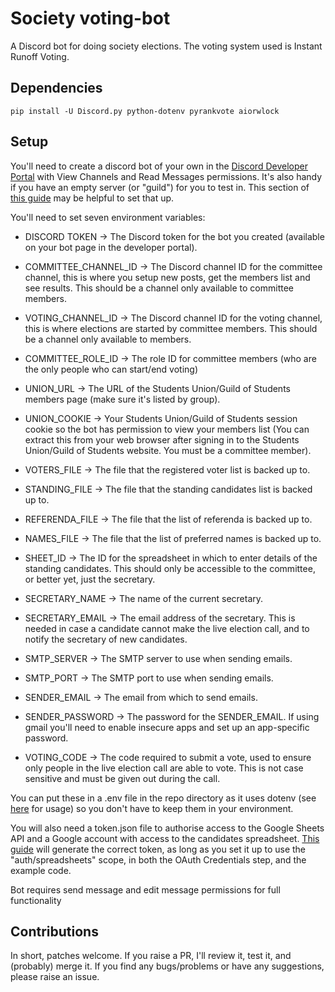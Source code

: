# Society voting-bot
A Discord bot for doing society elections. The voting system used is Instant Runoff Voting.

## Dependencies
    pip install -U Discord.py python-dotenv pyrankvote aiorwlock

## Setup

You'll need to create a discord bot of your own in the [Discord Developer Portal](https://discord.com/developers/applications) with View Channels and Read Messages permissions. It's also handy if you have an empty server (or "guild") for you to test in. This section of [this guide](https://realpython.com/how-to-make-a-discord-bot-python/#how-to-make-a-discord-bot-in-the-developer-portal) may be helpful to set that up.

You'll need to set seven environment variables:
* DISCORD TOKEN -> The Discord token for the bot you created (available on your bot page in the developer portal).
* COMMITTEE_CHANNEL_ID -> The Discord channel ID for the committee channel, this is where you setup new posts, get the members list and see results. This should be a channel only available to committee members.
* VOTING_CHANNEL_ID -> The Discord channel ID for the voting channel, this is where elections are started by committee members. This should be a channel only available to members.
* COMMITTEE_ROLE_ID -> The role ID for committee members (who are the only people who can start/end voting)

* UNION_URL -> The URL of the Students Union/Guild of Students members page (make sure it's listed by group).
* UNION_COOKIE -> Your Students Union/Guild of Students session cookie so the bot has permission to view your members list (You can extract this from your web browser after signing in to the Students Union/Guild of Students website. You must be a committee member).

* VOTERS_FILE -> The file that the registered voter list is backed up to.
* STANDING_FILE -> The file that the standing candidates list is backed up to.
* REFERENDA_FILE -> The file that the list of referenda is backed up to.
* NAMES_FILE -> The file that the list of preferred names is backed up to.

* SHEET_ID -> The ID for the spreadsheet in which to enter details of the standing candidates. This should only be accessible to the committee, or better yet, just the secretary.

* SECRETARY_NAME -> The name of the current secretary.
* SECRETARY_EMAIL -> The email address of the secretary. This is needed in case a candidate cannot make the live election call, and to notify the secretary of new candidates.

* SMTP_SERVER -> The SMTP server to use when sending emails.
* SMTP_PORT -> The SMTP port to use when sending emails.
* SENDER_EMAIL -> The email from which to send emails.
* SENDER_PASSWORD -> The password for the SENDER_EMAIL. If using gmail you'll need to enable insecure apps and set up an app-specific password.


* VOTING_CODE -> The code required to submit a vote, used to ensure only people in the live election call are able to vote. This is not case sensitive and must be given out during the call. 

You can put these in a .env file in the repo directory as it uses dotenv (see [here](https://pypi.org/project/python-dotenv/) for usage) so you don't have to keep them in your environment.

You will also need a token.json file to authorise access to the Google Sheets API and a Google account with access to the candidates spreadsheet. [This guide](https://developers.google.com/sheets/api/quickstart/python) will generate the correct token, as long as you set it up to use the "auth/spreadsheets" scope, in both the OAuth Credentials step, and the example code.

Bot requires send message and edit message permissions for full functionality
## Contributions

In short, patches welcome. If you raise a PR, I'll review it, test it, and (probably) merge it.
If you find any bugs/problems or have any suggestions, please raise an issue.
